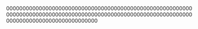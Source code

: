 
0000000000000000000000000000000000000000000000000000000000000000000000000000000000000000000000000000000000000000000000000000000000000000000000
